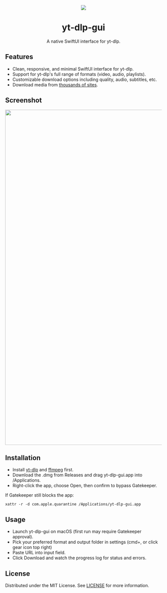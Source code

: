 <div align="center">
    <img src="stuff/yt-dlp-gui banner.png">
    <h1>yt-dlp-gui</h1>
    <p>A native SwiftUI interface for yt-dlp.</p>
</div>

## Features
- Clean, responsive, and minimal SwiftUI interface for yt-dlp.
- Support for yt-dlp's full range of formats (video, audio, playlists).
- Customizable download options including quality, audio, subtitles, etc.
- Download media from [thousands of sites](https://github.com/yt-dlp/yt-dlp/blob/master/supportedsites.md).

## Screenshot
<img src="stuff/yt-dlp-gui screenshot.png" height=1080 width=1920>

## Installation
- Install [yt-dlp](https://github.com/yt-dlp/yt-dlp) and [ffmpeg](https://github.com/FFmpeg/FFmpeg) first.
- Download the .dmg from Releases and drag yt-dlp-gui.app into /Applications.
- Right-click the app, choose Open, then confirm to bypass Gatekeeper.  

If Gatekeeper still blocks the app:
```
xattr -r -d com.apple.quarantine /Applications/yt-dlp-gui.app
```

## Usage
  - Launch yt-dlp-gui on macOS (first run may require Gatekeeper approval).
  - Pick your preferred format and output folder in settings (cmd+, or click gear icon top right)
  - Paste URL into input field.
  - Click Download and watch the progress log for status and errors.

## License

Distributed under the MIT License. See [LICENSE](LICENSE) for more information.
